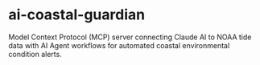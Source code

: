 # ai-coastal-guardian
Model Context Protocol (MCP) server connecting Claude AI to NOAA tide data with AI Agent workflows for automated coastal environmental condition alerts.
